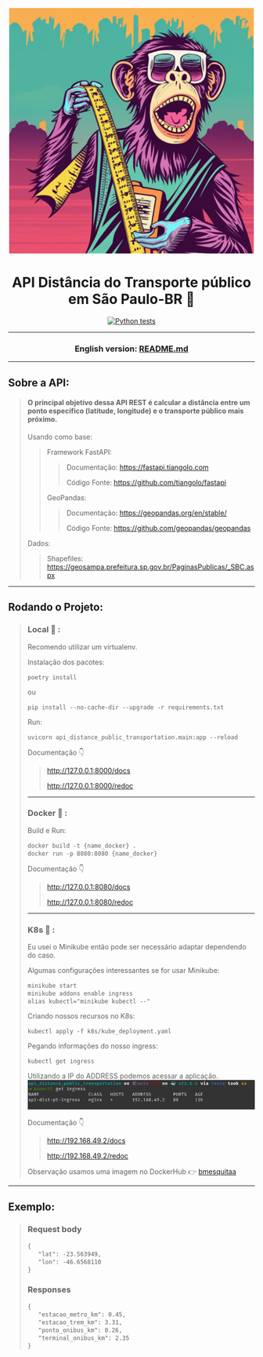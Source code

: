 <div align="center">
  
<img src="api_distance_public_transportation.jpeg" width="500">

# API Distância do Transporte público em São Paulo-BR :bus:
[![Python tests](https://github.com/BrunoMesquitaa/api_distance_public_transportation/actions/workflows/pytest.yml/badge.svg)](https://github.com/BrunoMesquitaa/api_distance_public_transportation/actions/workflows/pytest.yml)
</div>

---

<div align="center">

### **English version**: <a href="https://github.com/BrunoMesquitaa/api_distance_public_transportation/blob/main/README-eng.md">README.md</a>

</div>

---
## Sobre a API:
> #### O principal objetivo dessa API REST é calcular a distância entre um ponto específico (latitude, longitude) e o transporte público mais próximo.
>
> Usando como base: 
>
>> Framework FastAPI:
>>> Documentação: https://fastapi.tiangolo.com
>>>
>>> Código Fonte: https://github.com/tiangolo/fastapi
>>
>> GeoPandas:
>>> Documentação: https://geopandas.org/en/stable/
>>>
>>> Código Fonte: https://github.com/geopandas/geopandas
>
> Dados:
>
>> Shapefiles: https://geosampa.prefeitura.sp.gov.br/PaginasPublicas/_SBC.aspx
---

## Rodando o Projeto:
> ### Local :3rd_place_medal: :
>
> Recomendo utilizar um virtualenv.
>
> Instalação dos pacotes:
>```console
> poetry install
> ```
> ou
>```console
> pip install --no-cache-dir --upgrade -r requirements.txt
> ```
>
> Run:
> ```console
> uvicorn api_distance_public_transportation.main:app --reload
> ```
> 
> Documentação :point_down:
>> http://127.0.0.1:8000/docs
>>
>> http://127.0.0.1:8000/redoc
> ---
> ### Docker :2nd_place_medal: :
>
> Build e Run:
> ```console
> docker build -t {name_docker} .
> docker run -p 8080:8080 {name_docker}
> ```
> Documentação :point_down:
>> http://127.0.0.1:8080/docs
>>
>> http://127.0.0.1:8080/redoc
> ---
> ### K8s :1st_place_medal: :
> Eu usei o Minikube então pode ser necessário adaptar dependendo do caso.
>
> Algumas configurações interessantes se for usar Minikube:
> ```console
> minikube start
> minikube addons enable ingress
> alias kubectl="minikube kubectl --"
> ```
> Criando nossos recursos no K8s:
> ```console
> kubectl apply -f k8s/kube_deployment.yaml
> ```
> Pegando informações do nosso ingress:
> ```console
> kubectl get ingress
> ```
> 
> Utilizando a IP do ADDRESS podemos acessar a aplicação.
> ![get ingress](images/ingress.png)
>
> Documentação :point_down:
>> http://192.168.49.2/docs
>>
>> http://192.168.49.2/redoc
>
> Observação usamos uma imagem no DockerHub :point_right: [bmesquitaa](https://hub.docker.com/repository/docker/bmesquitaa/api_distance_public_transportation/general)
---

## Exemplo:
> ### Request body
> ```console
> {
>    "lat": -23.563949,
>    "lon": -46.6568110
> }
> ```
> ### Responses
> ```console
> {
>    "estacao_metro_km": 0.45,
>    "estacao_trem_km": 3.31,
>    "ponto_onibus_km": 0.26,
>    "terminal_onibus_km": 2.35
> }
> ```
